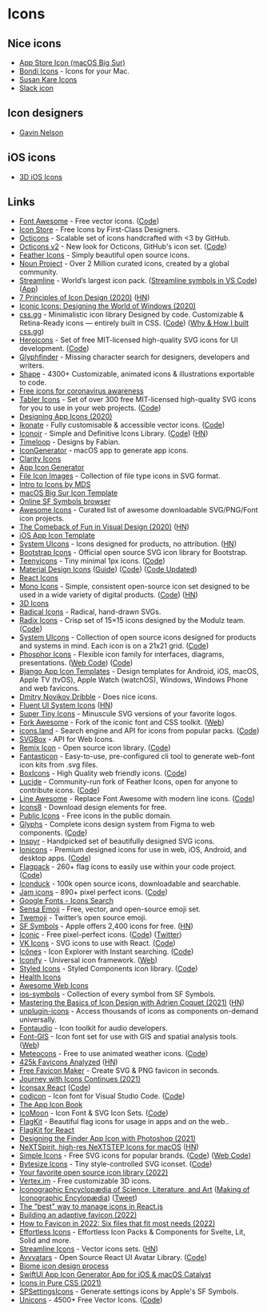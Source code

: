 # Icons

## Nice icons

- [App Store Icon (macOS Big Sur)](https://dribbble.com/shots/12238938-The-App-Store-Icon-macOS-Big-Sur)
- [Bondi Icons](https://bondi-icons.com/) - Icons for your Mac.
- [Susan Kare Icons](http://kareprints.com/)
- [Slack icon](https://twitter.com/thatbenlifetho/status/1365390262386663424)

## Icon designers

- [Gavin Nelson](https://twitter.com/Gavmn/status/1313859376130613251)

## iOS icons

- [3D iOS Icons](https://oliur.com/3d-icons/)

## Links

- [Font Awesome](https://fontawesome.com/) - Free vector icons. ([Code](https://github.com/FortAwesome/Font-Awesome))
- [Icon Store](https://iconstore.co) - Free Icons by First-Class Designers.
- [Octicons](https://octicons.github.com/) - Scalable set of icons handcrafted with <3 by GitHub.
- [Octicons v2](https://primer.style/octicons-v2/) - New look for Octicons, GitHub's icon set. ([Code](https://github.com/primer/octicons-v2))
- [Feather Icons](https://feathericons.com/) - Simply beautiful open source icons.
- [Noun Project](https://thenounproject.com/) - Over 2 Million curated icons, created by a global community.
- [Streamline](https://streamlineicons.com/) - World’s largest icon pack. ([Streamline symbols in VS Code](https://www.streamlinehq.com/dsp)) ([App](https://app.streamlineicons.com/home))
- [7 Principles of Icon Design (2020)](https://uxdesign.cc/7-principles-of-icon-design-e7187539e4a2) ([HN](https://news.ycombinator.com/item?id=22364230))
- [Iconic Icons: Designing the World of Windows (2020)](https://medium.com/microsoft-design/iconic-icons-designing-the-world-of-windows-5e70e25e5416)
- [css.gg](https://css.gg/) - Minimalistic icon library Designed by code. Customizable & Retina-Ready icons — entirely built in CSS. ([Code](https://github.com/astrit/css.gg)) ([Why & How I built css.gg](https://dev.to/astrit/why-how-did-i-build-500-css-only-icons-library-a-life-story-34on))
- [Heroicons](https://heroicons.dev/) - Set of free MIT-licensed high-quality SVG icons for UI development. ([Code](https://github.com/tailwindlabs/heroicons))
- [Glyphfinder](https://www.glyphfinder.com/) - Missing character search for designers, developers and writers.
- [Shape](https://shape.so/) - 4300+ Customizable, animated icons & illustrations exportable to code.
- [Free icons for coronavirus awareness](https://www.iconfinder.com/p/coronavirus-awareness-icons)
- [Tabler Icons](https://tablericons.com/) - Set of over 300 free MIT-licensed high-quality SVG icons for you to use in your web projects. ([Code](https://github.com/tabler/tabler-icons))
- [Designing App Icons (2020)](https://www.youtube.com/playlist?list=PLxpqfOFALZU9IG6DbP3inWOgm3Rzv4ISd)
- [Ikonate](https://ikonate.com/) - Fully customisable & accessible vector icons. ([Code](https://github.com/mikolajdobrucki/ikonate))
- [Iconoir](https://iconoir.com/) - Simple and Definitive Icons Library. ([Code](https://github.com/lucaburgio/iconoir)) ([HN](https://news.ycombinator.com/item?id=29866570))
- [Timeloop](https://www.timeloop.design/) - Designs by Fabian.
- [IconGenerator](https://github.com/onmyway133/IconGenerator) - macOS app to generate app icons.
- [Clarity Icons](https://clarity.design/icons)
- [App Icon Generator](https://appicon.co/)
- [File Icon Images](https://github.com/dmhendricks/file-icon-vectors) - Collection of file type icons in SVG format.
- [Intro to Icons by MDS](http://introtoicons.com/)
- [macOS Big Sur Icon Template](http://vancura.design/macos-big-sur-icon-template)
- [Online SF Symbols browser](https://github.com/cyanzhong/sf-symbols-online)
- [Awesome Icons](https://github.com/notlmn/awesome-icons) - Curated list of awesome downloadable SVG/PNG/Font icon projects.
- [The Comeback of Fun in Visual Design (2020)](https://applypixels.com/blog/comeback) ([HN](https://news.ycombinator.com/item?id=23738329))
- [iOS App Icon Template](https://applypixels.com/resource/ios-14-app-icon)
- [System UIcons](https://systemuicons.com/) - Icons designed for products, no attribution. ([HN](https://news.ycombinator.com/item?id=24037853))
- [Bootstrap Icons](https://github.com/twbs/icons) - Official open source SVG icon library for Bootstrap.
- [Teenyicons](https://teenyicons.com/) - Tiny minimal 1px icons. ([Code](https://github.com/teenyicons/teenyicons))
- [Material Design Icons](https://material.io/resources/icons/?style=baseline) ([Guide](http://google.github.io/material-design-icons/)) ([Code](https://github.com/google/material-design-icons)) ([Code Updated](https://github.com/material-icons/material-icons))
- [React Icons](https://react-icons.github.io/react-icons/)
- [Mono Icons](https://icons.mono.company/) - Simple, consistent open-source icon set designed to be used in a wide variety of digital products. ([Code](https://github.com/mono-company/mono-icons)) ([HN](https://news.ycombinator.com/item?id=24564684))
- [3D Icons](https://www.iconshock.com/3d-icons/)
- [Radical Icons](https://radicalicons.com/) - Radical, hand-drawn SVGs.
- [Radix Icons](https://icons.modulz.app/) - Crisp set of 15×15 icons designed by the Modulz team. ([Code](https://github.com/modulz/radix-icons))
- [System UIcons](https://systemuicons.com/) - Collection of open source icons designed for products and systems in mind. Each icon is on a 21x21 grid. ([Code](https://github.com/CoreyGinnivan/system-uicons))
- [Phosphor Icons](https://phosphoricons.com/) - Flexible icon family for interfaces, diagrams, presentations. ([Web Code](https://github.com/phosphor-icons/phosphor-home)) ([Code](https://github.com/phosphor-icons/phosphor-icons))
- [Bjango App Icon Templates](https://github.com/bjango/Bjango-Templates) - Design templates for Android, iOS, macOS, Apple TV (tvOS), Apple Watch (watchOS), Windows, Windows Phone and web favicons.
- [Dmitry Novikov Dribble](https://dribbble.com/Novikoff) - Does nice icons.
- [Fluent UI System Icons](https://github.com/microsoft/fluentui-system-icons) ([HN](https://news.ycombinator.com/item?id=24991908))
- [Super Tiny Icons](https://github.com/edent/SuperTinyIcons) - Minuscule SVG versions of your favorite logos.
- [Fork Awesome](https://github.com/ForkAwesome/Fork-Awesome) - Fork of the iconic font and CSS toolkit. ([Web](https://forkaweso.me/Fork-Awesome/))
- [icons.land](https://icons.land/) - Search engine and API for icons from popular packs. ([Code](https://github.com/namiwang/icons-land))
- [SVGBox](https://svgbox.net/) - API for Web Icons.
- [Remix Icon](https://remixicon.com/) - Open source icon library. ([Code](https://github.com/Remix-Design/RemixIcon))
- [Fantasticon](https://github.com/tancredi/fantasticon) - Easy-to-use, pre-configured cli tool to generate web-font icon kits from .svg files.
- [BoxIcons](https://boxicons.com/) - High Quality web friendly icons. ([Code](https://github.com/atisawd/boxicons))
- [Lucide](https://lucide.netlify.app/) - Community-run fork of Feather Icons, open for anyone to contribute icons. ([Code](https://github.com/lucide-icons/lucide))
- [Line Awesome](https://icons8.com/line-awesome) - Replace Font Awesome with modern line icons. ([Code](https://github.com/icons8/line-awesome))
- [Icons8](https://icons8.com/) - Download design elements for free.
- [Public Icons](https://publicicons.lllllllllllllllll.com/) - Free icons in the public domain.
- [Glyphs](https://glyphs.fyi/) - Complete icons design system from Figma to web components. ([Code](https://github.com/gorango/glyphs))
- [Inspyr](https://inspyr.io/) - Handpicked set of beautifully designed SVG icons.
- [Ionicons](https://ionic.io/ionicons) - Premium designed icons for use in web, iOS, Android, and desktop apps. ([Code](https://github.com/ionic-team/ionicons))
- [Flagpack](https://flagpack.xyz/) - 260+ flag icons to easily use within your code project. ([Code](https://github.com/Yummygum/react-flagpack))
- [Iconduck](https://iconduck.com/) - 100k open source icons, downloadable and searchable.
- [Jam icons](https://jam-icons.com/) - 890+ pixel perfect icons. ([Code](https://github.com/michaelampr/jam))
- [Google Fonts - Icons Search](https://fonts.google.com/icons)
- [Sensa Emoji](https://sensa.co/emoji/) - Free, vector, and open-source emoji set.
- [Twemoji](https://twemoji.twitter.com/) - Twitter’s open source emoji.
- [SF Symbols](https://developer.apple.com/sf-symbols/) - Apple offers 2,400 icons for free. ([HN](https://news.ycombinator.com/item?id=26484456))
- [Iconic](https://iconic.app/) - Free pixel-perfect icons. ([Code](https://github.com/Make-Lemonade/iconicicons)) ([Twitter](https://twitter.com/theiconicapp))
- [VK Icons](https://vkcom.github.io/icons/) - SVG icons to use with React. ([Code](https://github.com/VKCOM/icons))
- [Icônes](https://icones.js.org/) - Icon Explorer with Instant searching. ([Code](https://github.com/antfu/icones))
- [Iconify](https://github.com/iconify/iconify) - Universal icon framework. ([Web](https://iconify.design/))
- [Styled Icons](https://styled-icons.js.org/) - Styled Components icon library. ([Code](https://github.com/styled-icons/styled-icons))
- [Health Icons](https://healthicons.org/)
- [Awesome Web Icons](https://github.com/vkarampinis/awesome-icons)
- [ios-symbols](https://github.com/bouchenoiremarc/ios-symbols) - Collection of every symbol from SF Symbols.
- [Mastering the Basics of Icon Design with Adrien Coquet (2021)](https://blog.thenounproject.com/mastering-the-basics-of-icon-design-with-adrien-coquet-9c3802093e30) ([HN](https://news.ycombinator.com/item?id=27903808))
- [unplugin-icons](https://github.com/antfu/unplugin-icons) - Access thousands of icons as components on-demand universally.
- [Fontaudio](https://github.com/fefanto/fontaudio) - Icon toolkit for audio developers.
- [Font-GIS](https://github.com/Viglino/font-gis) - Icon font set for use with GIS and spatial analysis tools. ([Web](https://viglino.github.io/font-gis/))
- [Meteocons](https://basmilius.github.io/weather-icons/) - Free to use animated weather icons. ([Code](https://github.com/basmilius/weather-icons))
- [425k Favicons Analyzed](https://iconmap.io/) ([HN](https://news.ycombinator.com/item?id=28933391))
- [Free Favicon Maker](https://formito.com/tools/favicon) - Create SVG & PNG favicon in seconds.
- [Journey with Icons Continues (2021)](https://antfu.me/posts/journey-with-icons-continues)
- [Iconsax React](https://iconsax-react.pages.dev/) ([Code](https://github.com/rendinjast/iconsax-react))
- [codicon](https://microsoft.github.io/vscode-codicons/dist/codicon.html) - Icon font for Visual Studio Code. ([Code](https://github.com/microsoft/vscode-codicons))
- [The App Icon Book](https://www.appiconbook.com/)
- [IcoMoon](https://icomoon.io/) - Icon Font & SVG Icon Sets. ([Code](https://github.com/Keyamoon/IcoMoon-Free))
- [FlagKit](https://github.com/madebybowtie/FlagKit) - Beautiful flag icons for usage in apps and on the web..
- [FlagKit for React](https://github.com/umidbekk/react-flag-kit)
- [Designing the Finder App Icon with Photoshop (2021)](https://www.youtube.com/watch?v=8nP5GgJ5CXg)
- [NeXTSpirit, high-res NeXTSTEP Icons for macOS](http://galgot.free.fr/wordpress/?p=1380) ([HN](https://news.ycombinator.com/item?id=29543027))
- [Simple Icons](https://simpleicons.org/) - Free SVG icons for popular brands. ([Code](https://github.com/simple-icons/simple-icons)) ([Web Code](https://github.com/simple-icons/simple-icons-website))
- [Bytesize Icons](https://danklammer.com/bytesize-icons/) - Tiny style-controlled SVG iconset. ([Code](https://github.com/danklammer/bytesize-icons))
- [Your favorite open source icon library (2022)](https://twitter.com/argyleink/status/1480237318971686918)
- [Vertex.im](https://vertex.im/) - Free customizable 3D icons.
- [Iconographic Encyclopædia of Science, Literature, and Art](https://www.c82.net/iconography/) ([Making of Iconographic Encylopædia](https://www.c82.net/blog/?id=88)) ([Tweet](https://twitter.com/rougeux/status/1490418398886518789))
- [The "best" way to manage icons in React.js](https://benadam.me/thoughts/react-svg-sprites/)
- [Building an adaptive favicon (2022)](https://web.dev/building-an-adaptive-favicon/)
- [How to Favicon in 2022: Six files that fit most needs (2022)](https://evilmartians.com/chronicles/how-to-favicon-in-2021-six-files-that-fit-most-needs)
- [Effortless Icons](https://github.com/steeze-ui/icons) - Effortless Icon Packs & Components for Svelte, Lit, Solid and more.
- [Streamline Icons](https://app.streamlinehq.com/icons) - Vector icons sets. ([HN](https://news.ycombinator.com/item?id=30356944))
- [Avvvatars](https://avvvatars.com/) - Open Source React UI Avatar Library. ([Code](https://github.com/nusu/avvvatars))
- [Biome icon design process](https://twitter.com/matthewskiles/status/1504173530237517825)
- [SwiftUI App Icon Generator App for iOS & macOS Catalyst](https://github.com/alfianlosari/AppIconGenerator)
- [Icons in Pure CSS (2021)](https://antfu.me/posts/icons-in-pure-css)
- [SPSettingsIcons](https://github.com/sparrowcode/SPSettingsIcons) - Generate settings icons by Apple's SF Symbols.
- [Unicons](https://iconscout.com/unicons) - 4500+ Free Vector Icons. ([Code](https://github.com/Iconscout/unicons))